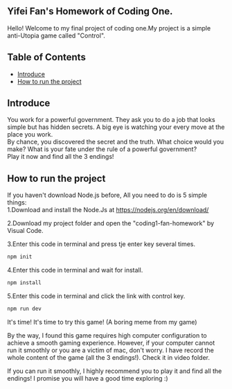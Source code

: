 ## Yifei Fan's Homework of Coding One.
Hello! Welcome to my final project of coding one.My project is a simple anti-Utopia game called "Control".  
## Table of Contents

- [Introduce](#introduce)
- [How to run the project](#how-to-run-the-project)

## Introduce
You work for a powerful government. They ask you to do a job that looks simple but has hidden secrets. A big eye is watching your every move at the place you work.    
By chance, you discovered the secret and the truth. What choice would you make? What is your fate under the rule of a powerful government?    
Play it now and find all the 3 endings!

## How to run the project
If you haven't download Node.js before, All you need to do is 5 simple things:  
1.Download and install the Node.Js at https://nodejs.org/en/download/  
  
2.Download my project folder and open the "coding1-fan-homework" by Visual Code.  
  
3.Enter this code in terminal and press tje enter key several times.
```sh
npm init
```
4.Enter this code in terminal and wait for install.
```sh
npm install
```
5.Enter this code in terminal and click the link with control key.
```sh
npm run dev
```
It's time! It's time to try this game! (A boring meme from my game)  
  
By the way, I found this game requires high computer configuration to achieve a smooth gaming experience. However, if your computer cannot run it smoothly or you are a victim of mac, don't worry. I have record the whole content of the game (all the 3 endings!). Check it in video folder.  
  
If you can run it smoothly, I highly recommend you to play it and find all the endings! I promise you will have a good time exploring :)
